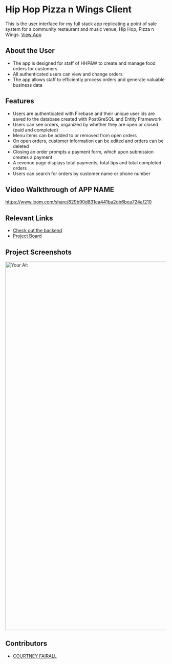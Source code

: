 # Hip Hop Pizza n Wings Client
This is the user interface for my full stack app replicating a point of sale system for a community restaurant and music venue, Hip Hop, Pizza n Wings.
[View App](#your-link)

## About the User
- The app is designed for staff of HHP&W to create and manage food orders for customers
- All authenticated users can view and change orders
- The app allows staff to efficiently process orders and generate valuable business data
  
## Features
- Users are authenticated with Firebase and their unique user ids are saved to the database created with PostGreSQL and Entity Framework
- Users can see orders, organized by whether they are open or closed (paid and completed)
- Menu items can be added to or removed from open orders
- On open orders, customer information can be edited and orders can be deleted
- Closing an order prompts a payment form, which upon submission creates a payment
- A revenue page displays total payments, total tips and total completed orders
- Users can search for orders by customer name or phone number

## Video Walkthrough of APP NAME
https://www.loom.com/share/829b90d831ea441ba2db6bea724af210

## Relevant Links
- [Check out the backend](https://github.com/cnfairall/HHPWServer)
- [Project Board](https://github.com/users/cnfairall/projects/8)

## Project Screenshots <!-- These can be inside of your project. Look at the repos from class and see how the images are included in the readme -->
<img width="1148" alt="Your Alt" src="your-link.png">

## Contributors
- [COURTNEY FAIRALL](https://github.com/cnfairall)
